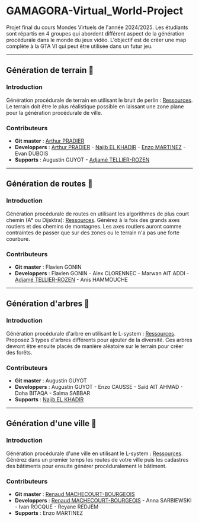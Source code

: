 # GAMAGORA-Virtual_World-Project
Projet final du cours Mondes Virtuels de l'année 2024/2025. Les étudiants sont répartis en 4 groupes qui abordent différent aspect de la génération procédurale dans le monde du jeux vidéo. L'objectif est de créer une map complète à la GTA VI qui peut être utilisée dans un futur jeu. 

---
## Génération de terrain :mount_fuji:
### Introduction
Génération procédurale de terrain en utilisant le bruit de perlin : [Ressources](https://www.youtube.com/watch?v=wbpMiKiSKm8&list=PLFt_AvWsXl0eBW2EiBtl_sxmDtSgZBxB3&index=1). Le terrain doit être le plus réalistique possible en laissant une zone plane pour la génération procédurale de ville.

### Contributeurs
- **Git master** : [Arthur PRADIER](https://www.arthur-pradier.tech/)
- **Developpers** : [Arthur PRADIER](https://www.arthur-pradier.tech/) - [Najib EL KHADIR](https://najibxy.github.io/) - [Enzo MARTINEZ](https://dev-portfolio-enzo-martinezs-projects.vercel.app/) - Evan DUBOIS
- **Supports** : Augustin GUYOT - [Adjamé TELLIER-ROZEN](https://adjametelroz.wixsite.com/portfolio-ame)

---
## Génération de routes :car:
### Introduction
Génération procédurale de routes en utilisant les algorithmes de plus court chemin (A* ou Dijsktra): [Ressources](https://www.youtube.com/watch?v=-L-WgKMFuhE). Générez à la fois des grands axes routiers et des chemins de montagnes. Les axes routiers auront comme contraintes de passer que sur des zones ou le terrain n'a pas une forte courbure. 

### Contributeurs
- **Git master** : Flavien GONIN
- **Developpers** : Flavien GONIN - Alex CLORENNEC - Marwan AIT ADDI - [Adjamé TELLIER-ROZEN](https://adjametelroz.wixsite.com/portfolio-ame) - Anis HAMMOUCHE

---
## Génération d'arbres :deciduous_tree:
### Introduction
Génération procédurale d'arbre en utilisant le L-system : [Ressources](https://www.youtube.com/watch?v=E1B4UoSQMFw&list=PLQu8TxiWYLxID80vTywVWjaloCyytE2gB&index=2). Proposez 3 types d'arbres différents pour ajouter de la diversité. Ces arbres devront être ensuite placés de manière aléatoire sur le terrain pour créer des forêts. 
### Contributeurs
- **Git master** : Augustin GUYOT
- **Developpers** : Augustin GUYOT - Enzo CAUSSE - Saïd AIT AHMAD - Doha BITAQA - Salma SABBAR
- **Supports** : [Najib EL KHADIR](https://najibxy.github.io/)
  
---
## Génération d'une ville :city_sunrise:
### Introduction
Génération procédurale d'une ville en utilisant le L-system : [Ressources](https://cgl.ethz.ch/Downloads/Publications/Papers/2001/p_Par01.pdf). Générez dans un premier temps les routes de votre ville puis les cadastres des bâtiments pour ensuite générer procéduralement le bâtiment.
### Contributeurs
- **Git master** : [Renaud MACHECOURT-BOURGEOIS](https://itschocapic.github.io/)
- **Developpers** : [Renaud MACHECOURT-BOURGEOIS](https://itschocapic.github.io/) - Anna SARBIEWSKI - Ivan ROCQUE - Reyane REDJEM
- **Supports** : Enzo MARTINEZ
